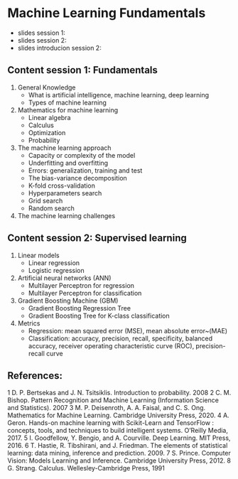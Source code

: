 # Machine Learning Fundamentals

- slides session 1:
- slides session 2:
- slides introducion session 2: 

## Content session 1: Fundamentals

1.  General Knowledge
    - What is artificial intelligence, machine learning, deep learning
    - Types of machine learning 
2. Mathematics for machine learning
   - Linear algebra
   - Calculus
   - Optimization
   - Probability   
3. The machine learning approach
   - Capacity or complexity of the model
   - Underfitting and overfitting
   - Errors: generalization, training and test
   - The bias-variance decomposition
   - K-fold cross-validation
   - Hyperparameters search
   - Grid search
   - Random search
 4. The machine learning challenges

## Content session 2: Supervised learning

1. Linear models
   - Linear regression
   - Logistic regression 
2. Artificial neural networks (ANN)
   - Multilayer Perceptron for regression
   - Multilayer Perceptron for classification
3. Gradient Boosting Machine (GBM)
   - Gradient Boosting Regression Tree
   - Gradient Boosting Tree for K-class classification
4. Metrics
   - Regression: mean squared error (MSE), mean absolute error~(MAE)
   - Classification: accuracy, precision, recall, specificity, balanced accuracy, receiver operating characteristic curve (ROC), precision-recall curve

## References:
   1  D. P. Bertsekas and J. N. Tsitsiklis. Introduction to probability. 2008
   2  C. M. Bishop. Pattern Recognition and Machine Learning (Information Science and Statistics). 2007
   3  M. P. Deisenroth, A. A. Faisal, and C. S. Ong. Mathematics for Machine Learning. Cambridge University Press, 2020.
   4  A. Geron. Hands-on machine learning with Scikit-Learn and TensorFlow : concepts, tools, and techniques to build intelligent systems. O’Reilly Media, 2017.
   5  I. Goodfellow, Y. Bengio, and A. Courville. Deep Learning. MIT Press, 2016.
   6  T. Hastie, R. Tibshirani, and J. Friedman. The elements of statistical learning: data mining, inference and prediction. 2009.
   7  S. Prince. Computer Vision: Models Learning and Inference. Cambridge University Press, 2012.
   8  G. Strang. Calculus. Wellesley-Cambridge Press, 1991